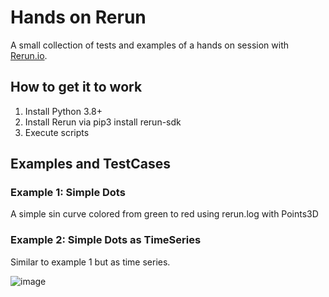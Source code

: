# Hands on Rerun

A small collection of tests and examples of a hands on session with [Rerun.io](https://rerun.io/).

## How to get it to work

1) Install Python 3.8+
2) Install Rerun via pip3 install rerun-sdk
3) Execute scripts

## Examples and TestCases

### Example 1: Simple Dots

A simple sin curve colored from green to red using rerun.log with Points3D

### Example 2: Simple Dots as TimeSeries

Similar to example 1 but as time series.

![image](https://github.com/user-attachments/assets/25209caa-dbf1-42ae-b3d9-30e320e264fb)
